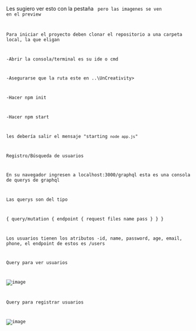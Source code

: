 Les sugiero ver esto con la pestaña <code> pero las imagenes se ven en el preview

Para iniciar el proyecto deben clonar el repositorio a una carpeta local, la que eligan

-Abrir la consola/terminal es su ide o cmd

-Asegurarse que la ruta este en ..\UnCreativity>

-Hacer npm init

-Hacer npm start

les debería salir el mensaje "starting `node app.js`"

Registro/Búsqueda de usuarios

En su navegador ingresen a localhost:3000/graphql
esta es una consola de querys de graphql

Las querys son del tipo

{
  query/mutation {
    endpoint {
      request files
      name
      pass
    }
  }
}

Los usuarios tienen los atributos -id, name, password, age, email, phone, el endpoint de estos es /users

Query para ver usuarios

![image](https://github.com/user-attachments/assets/63c13cd2-8abf-4a2b-868d-0361cdfe5cd2)

Query para registrar usuarios

![image](https://github.com/user-attachments/assets/544e6f39-0cfb-4502-8771-6fbbe3da12ae)
